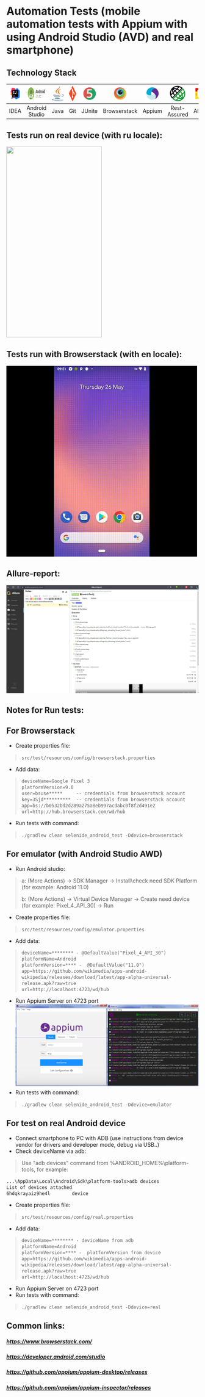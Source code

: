# Automation Tests (mobile automation tests with Appium with using Android Studio (AVD) and real smartphone)

## Technology Stack
|<a href="https://www.jetbrains.com/idea/"><img src="images/IDEA-logo.svg" width="40" height="40"  alt="IDEA"/></a>  | <a href="https://developer.android.com/studio"><img src="images/Android_studio.webp" width="100" height="40"  alt="IDEA"/></a> | <img src="images/java-logo.svg" width="40" height="40"  alt="Java"/> | <img src="images/git-logo.svg" width="40" height="40"  alt="git-logo"/> | <img src="images/junit5-logo.svg" width="40" height="40"  alt="JUnite"/> | <img src="images/Browserstack.svg" width="40" height="40"  alt="Browserstack"/> | <img src="images/Appium.svg" width="40" height="40"  alt="Appium"/> | <img src="images/rest-assured-logo.png" width="40" height="40"  alt="Rest-Assured"/> | <img src="images/Allure_Report.svg" width="40" height="40"  alt="Allure"/> | <img src="images/Jenkins.svg" width="40" height="40"  alt="Jenkins"/> |
|:------------------------------------------------------------------------------------------------------------------:|:------------------------------------------------------------------------------------------------------------------------------:| :---------: |:---------------------------------------------------------------------------------------------------------------------:|:------------------------------------------------------------------------:|:-------------------------------------------------------------------------:|:-------------------------------------------------------------------:|:------------------------------------------------------------------------------------:|:--------------------------------------------------------------------------:|:---------------------------------------------------------------------------:|
|                                                        IDEA                                                        |                                                         Android Studio                                                         | Java |                                                          Git                                                          |                                  JUnite                                  |                               Browserstack                                |                               Appium                                |                                     Rest-Assured                                     |                                   Allure                                   |                                   Jenkins                                   |



## Tests run on real device (with ru locale):
<img src="images/Screenrecorder-2022-05-25-18-19-07-410(0).gif" width="250" height="500" />

## Tests run with Browserstack (with en locale):
<img src="images/BS_video-41b090c1c2b35c8a5d669a9f6e1f816ac6c3a174.gif" width="500" height="500" />

## Allure-report:
![image](images/Allure-report.png)

## Notes for Run tests:
## For Browserstack
* Create properties file:
> ```src/test/resources/config/browserstack.properties```
>
* Add data:
>```
>deviceName=Google Pixel 3
>platformVersion=9.0
>user=bsuse*****     -- credentials from browserstack account
>key=3Sjd**********  -- credentials from browserstack account
>app=bs://b0532bd2d289a275a8eb997acdabc0f8f2d491e2
>url=http://hub.browserstack.com/wd/hub
>```
* Run tests with command:
> ```./gradlew clean selenide_android_test -Ddevice=browserstack```
## For emulator (with Android Studio AWD)
* Run Android studio:
>a: (More Actions) -> SDK Manager -> Install\check need SDK Platform (for example: Android 11.0)
> 
>b: (More Actions) -> Virtual Device Manager -> Create need device (for example: Pixel_4_API_30) -> Run


* Create properties file:
> ```src/test/resources/config/emulator.properties```
* Add data:
>```
>deviceName=******** - @DefaultValue("Pixel_4_API_30")
>platformName=Android
>platformVersion=**** -  @DefaultValue("11.0")
>app=https://github.com/wikimedia/apps-android-wikipedia/releases/download/latest/app-alpha-universal-release.apk?raw=true
>url=http://localhost:4723/wd/hub
>```
* Run Appium Server on 4723 port
  ![image](images/Appium-server-run.png)
* Run tests with command:
> ```./gradlew clean selenide_android_test -Ddevice=emulator```

## For test on real Android device
* Connect smartphone to PC with ADB (use instructions from device vendor for drivers and developer mode, debug via USB..) 
* Check deviceName via adb:
>Use "adb devices" command from %ANDROID_HOME%\platform-tools, for example:
```
...\AppData\Local\Android\Sdk\platform-tools>adb devices
List of devices attached
6hdqkrayaiz9he4l        device
```

* Create properties file:
> ```src/test/resources/config/real.properties```
>
* Add data:
>```
>deviceName=******** - deviceName from adb
>platformName=Android
>platformVersion=**** -  platformVersion from device
>app=https://github.com/wikimedia/apps-android-wikipedia/releases/download/latest/app-alpha-universal-release.apk?raw=true
>url=http://localhost:4723/wd/hub
>```
* Run Appium Server on 4723 port
* Run tests with command:
> ```./gradlew clean selenide_android_test -Ddevice=real```

## Common links:
##### https://www.browserstack.com/
##### https://developer.android.com/studio
##### https://github.com/appium/appium-desktop/releases
##### https://github.com/appium/appium-inspector/releases




